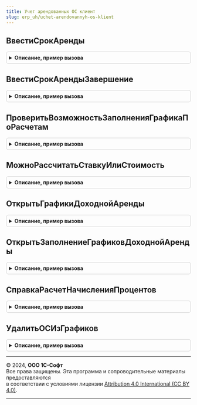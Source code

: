 ```yaml
---
title: Учет арендованных ОС клиент
slug: erp_uh/uchet-arendovannyh-os-klient
---
```



## ВвестиСрокАренды
<details style="margin: 1em 0; padding: 0.5em; border: 1px solid #ccc; border-radius: 6px;">

<summary style="font-weight: bold; cursor: pointer;">Описание, пример вызова</summary>

```bsl

// Открывает форму для ввод срока аренды, после ввода устанавливает срок в объекте.
//
// Параметры:
// 	Форма - ФормаКлиентскогоПриложения - Форма.
// 	Объект - ДанныеФормыСтруктура - Объект.
// 	ОбработчикЗавершения - Неопределено - Обработчик формы, который нужно вызвать после ввода срока.
Процедура ВвестиСрокАренды(Форма, Объект, ОбработчикЗавершения = Неопределено) Экспорт
```

Пример вызова
```bsl
УчетАрендованныхОСКлиент.ВвестиСрокАренды(Форма, Объект, ОбработчикЗавершения);
```
</details>

## ВвестиСрокАрендыЗавершение
<details style="margin: 1em 0; padding: 0.5em; border: 1px solid #ccc; border-radius: 6px;">

<summary style="font-weight: bold; cursor: pointer;">Описание, пример вызова</summary>

```bsl

Процедура ВвестиСрокАрендыЗавершение(РезультатЗакрытия, ДополнительныеПараметры) Экспорт
```

Пример вызова
```bsl
УчетАрендованныхОСКлиент.ВвестиСрокАрендыЗавершение(РезультатЗакрытия, ДополнительныеПараметры) 
```
</details>

## ПроверитьВозможностьЗаполненияГрафикаПоРасчетам
<details style="margin: 1em 0; padding: 0.5em; border: 1px solid #ccc; border-radius: 6px;">

<summary style="font-weight: bold; cursor: pointer;">Описание, пример вызова</summary>

```bsl

// Проверяет возможность заполнения графика оплат и начислений по данным раздела "Расчеты"
//
// Параметры:
// 	Объект - ДокументОбъект.ЗаключениеДоговораАренды, ДокументОбъект.ИзменениеУсловийДоговораАренды -
//  РеквизитыДоговора - Структура -
//
// Возвращаемое значение:
// 	Булево - Истина, если можно заполнить
Функция ПроверитьВозможностьЗаполненияГрафикаПоРасчетам(Объект, РеквизитыДоговора) Экспорт
```

Пример вызова
```bsl
Результат = УчетАрендованныхОСКлиент.ПроверитьВозможностьЗаполненияГрафикаПоРасчетам(Объект, РеквизитыДоговора) 
```
</details>

## МожноРассчитатьСтавкуИлиСтоимость
<details style="margin: 1em 0; padding: 0.5em; border: 1px solid #ccc; border-radius: 6px;">

<summary style="font-weight: bold; cursor: pointer;">Описание, пример вызова</summary>

```bsl

// Проверяет возможность расчета ставки или стоимости.
//
// Параметры:
// 	Объект - ДокументОбъект.ЗаключениеДоговораАренды, ДокументОбъект.ИзменениеУсловийДоговораАренды, ДокументОбъект.ВводОстатковВзаиморасчетовПоАренде -
// 	РеквизитыДоговора - Структура -
// 	ИмяТабличнойЧастиОС - Строка -
// 	СообщатьОбОшибках - Булево -
// 	ПредыдущиеУсловия - Неопределено, Структура - См. УчетАрендованныхОС.СтоимостьПоПредыдущимУсловиям
//
// Возвращаемое значение:
// 	Булево -
Функция МожноРассчитатьСтавкуИлиСтоимость(Объект, РеквизитыДоговора, ИмяТабличнойЧастиОС, СообщатьОбОшибках = Истина, ПредыдущиеУсловия = Неопределено) Экспорт
```

Пример вызова
```bsl
Результат = УчетАрендованныхОСКлиент.МожноРассчитатьСтавкуИлиСтоимость(Объект, РеквизитыДоговора, ИмяТабличнойЧастиОС, СообщатьОбОшибках, ПредыдущиеУсловия);
```
</details>

## ОткрытьГрафикиДоходнойАренды
<details style="margin: 1em 0; padding: 0.5em; border: 1px solid #ccc; border-radius: 6px;">

<summary style="font-weight: bold; cursor: pointer;">Описание, пример вызова</summary>

```bsl

Процедура ОткрытьГрафикиДоходнойАренды(Объект, Форма, ОсновноеСредство, АдресГрафиков, ОписаниеОповещения) Экспорт
```

Пример вызова
```bsl
УчетАрендованныхОСКлиент.ОткрытьГрафикиДоходнойАренды(Объект, Форма, ОсновноеСредство, АдресГрафиков, ОписаниеОповещения) 
```
</details>

## ОткрытьЗаполнениеГрафиковДоходнойАренды
<details style="margin: 1em 0; padding: 0.5em; border: 1px solid #ccc; border-radius: 6px;">

<summary style="font-weight: bold; cursor: pointer;">Описание, пример вызова</summary>

```bsl

Процедура ОткрытьЗаполнениеГрафиковДоходнойАренды(Объект, Форма, ВыбранныеОС, АдресГрафиков, ОписаниеОповещения) Экспорт
```

Пример вызова
```bsl
УчетАрендованныхОСКлиент.ОткрытьЗаполнениеГрафиковДоходнойАренды(Объект, Форма, ВыбранныеОС, АдресГрафиков, ОписаниеОповещения) 
```
</details>

## СправкаРасчетНачисленияПроцентов
<details style="margin: 1em 0; padding: 0.5em; border: 1px solid #ccc; border-radius: 6px;">

<summary style="font-weight: bold; cursor: pointer;">Описание, пример вызова</summary>

```bsl

// Формирует печатную форму Справки-расчета начисления процентов
//
// Параметры:
//  Форма - см. Документ.ПередачаОСВАренду2_4.Форма.ФормаДокумента
//
Процедура СправкаРасчетНачисленияПроцентов(Форма) Экспорт
```

Пример вызова
```bsl
УчетАрендованныхОСКлиент.СправкаРасчетНачисленияПроцентов(Форма) 
```
</details>

## УдалитьОСИзГрафиков
<details style="margin: 1em 0; padding: 0.5em; border: 1px solid #ccc; border-radius: 6px;">

<summary style="font-weight: bold; cursor: pointer;">Описание, пример вызова</summary>

```bsl

// Удаляет основное средство из графиков документа
//
// Параметры:
//  Объект - см. Документ.ПередачаОСВАренду2_4
//  ОсновноеСредство - СправочникСсылка.ОбъектыЭксплуатации
//
Процедура УдалитьОСИзГрафиков(Объект, ОсновноеСредство) Экспорт
```

Пример вызова
```bsl
УчетАрендованныхОСКлиент.УдалитьОСИзГрафиков(Объект, ОсновноеСредство) 
```
</details>

---

© 2024, **ООО 1С-Софт**  
Все права защищены. Эта программа и сопроводительные материалы предоставляются  
в соответствии с условиями лицензии [Attribution 4.0 International (CC BY 4.0)](https://creativecommons.org/licenses/by/4.0/legalcode).

---
